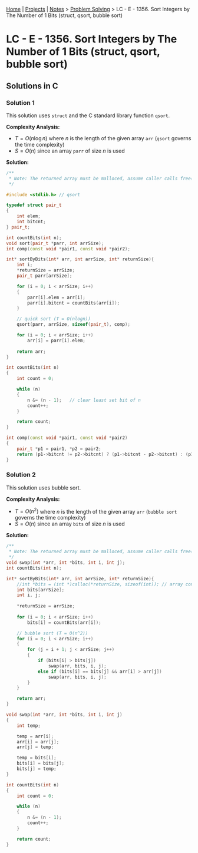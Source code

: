 [Home](../../) | [Projects](../../projects) | [Notes](../) > <a href="./">Problem Solving</a> > LC - E - 1356. Sort Integers by The Number of 1 Bits (struct, qsort, bubble sort)

# LC - E - 1356. Sort Integers by The Number of 1 Bits (struct, qsort, bubble sort)



## Solutions in C

### Solution 1

This solution uses `struct` and the C standard library function `qsort`.

**Complexity Analysis:**

* $T = O(n\log n)$ where $n$ is the length of the given array `arr` (`qsort` governs the time complexity)
* $S = O(n)$ since an array `parr` of size $n$ is used

**Solution:**

```cpp
/**
 * Note: The returned array must be malloced, assume caller calls free().
 */

#include <stdlib.h>	// qsort

typedef struct pair_t
{
    int elem;
    int bitcnt;
} pair_t;

int countBits(int n);
void sort(pair_t *parr, int arrSize);
int comp(const void *pair1, const void *pair2);

int* sortByBits(int* arr, int arrSize, int* returnSize){
    int i;
    *returnSize = arrSize;
    pair_t parr[arrSize];

    for (i = 0; i < arrSize; i++)
    {
        parr[i].elem = arr[i];
        parr[i].bitcnt = countBits(arr[i]);
    }

   	// quick sort (T = O(nlogn))
    qsort(parr, arrSize, sizeof(pair_t), comp);

    for (i = 0; i < arrSize; i++)
        arr[i] = parr[i].elem;
    
    return arr;
}

int countBits(int n)
{
    int count = 0;

    while (n)
    {
        n &= (n - 1);	// clear least set bit of n
        count++;
    }

    return count;
}

int comp(const void *pair1, const void *pair2)
{
    pair_t *p1 = pair1, *p2 = pair2;
    return (p1->bitcnt != p2->bitcnt) ? (p1->bitcnt - p2->bitcnt) : (p1->elem - p2->elem);
}
```



### Solution 2

This solution uses bubble sort.

**Complexity Analysis:**

* $T = O(n^2)$ where $n$ is the length of the given array `arr` (`bubble sort` governs the time complexity)
* $S = O(n)$ since an array `bits` of size $n$ is used

**Solution:**

```cpp
/**
 * Note: The returned array must be malloced, assume caller calls free().
 */
void swap(int *arr, int *bits, int i, int j);
int countBits(int n);

int* sortByBits(int* arr, int arrSize, int* returnSize){
    //int *bits = (int *)calloc(*returnSize, sizeof(int)); // array containing the number of bits
    int bits[arrSize];
    int i, j;
    
    *returnSize = arrSize;
    
    for (i = 0; i < arrSize; i++)
        bits[i] = countBits(arr[i]);

    // bubble sort (T = O(n^2))
    for (i = 0; i < arrSize; i++)
    {
        for (j = i + 1; j < arrSize; j++)
        {
            if (bits[i] > bits[j])
                swap(arr, bits, i, j);
            else if (bits[i] == bits[j] && arr[i] > arr[j])
                swap(arr, bits, i, j);
        }
    }

    return arr;
}

void swap(int *arr, int *bits, int i, int j)
{
    int temp;

    temp = arr[i];
    arr[i] = arr[j];
    arr[j] = temp;

    temp = bits[i];
    bits[i] = bits[j];
    bits[j] = temp;
}

int countBits(int n)
{
    int count = 0;

    while (n)
    {
        n &= (n - 1);
        count++;
    }

    return count;
}
```





